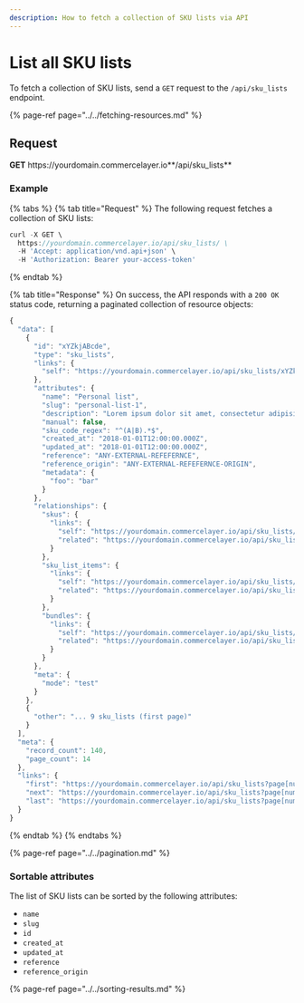 ```yaml
---
description: How to fetch a collection of SKU lists via API
---
```


# List all SKU lists

To fetch a collection of SKU lists, send a `GET` request to the `/api/sku_lists` endpoint.

{% page-ref page="../../fetching-resources.md" %}

## Request

**GET** https://<i></i>yourdomain.commercelayer.io**/api/sku_lists**

### **Example**

{% tabs %}
{% tab title="Request" %}
The following request fetches a collection of SKU lists:

```javascript
curl -X GET \
  https://yourdomain.commercelayer.io/api/sku_lists/ \
  -H 'Accept: application/vnd.api+json' \
  -H 'Authorization: Bearer your-access-token'
```
{% endtab %}

{% tab title="Response" %}
On success, the API responds with a `200 OK` status code, returning a paginated collection of resource objects:

```javascript
{
  "data": [
    {
      "id": "xYZkjABcde",
      "type": "sku_lists",
      "links": {
        "self": "https://yourdomain.commercelayer.io/api/sku_lists/xYZkjABcde"
      },
      "attributes": {
        "name": "Personal list",
        "slug": "personal-list-1",
        "description": "Lorem ipsum dolor sit amet, consectetur adipisicing elit, sed do eiusmod tempor incididunt ut labore et dolore magna aliqua.",
        "manual": false,
        "sku_code_regex": "^(A|B).*$",
        "created_at": "2018-01-01T12:00:00.000Z",
        "updated_at": "2018-01-01T12:00:00.000Z",
        "reference": "ANY-EXTERNAL-REFEFERNCE",
        "reference_origin": "ANY-EXTERNAL-REFEFERNCE-ORIGIN",
        "metadata": {
          "foo": "bar"
        }
      },
      "relationships": {
        "skus": {
          "links": {
            "self": "https://yourdomain.commercelayer.io/api/sku_lists/xYZkjABcde/relationships/skus",
            "related": "https://yourdomain.commercelayer.io/api/sku_lists/xYZkjABcde/skus"
          }
        },
        "sku_list_items": {
          "links": {
            "self": "https://yourdomain.commercelayer.io/api/sku_lists/xYZkjABcde/relationships/sku_list_items",
            "related": "https://yourdomain.commercelayer.io/api/sku_lists/xYZkjABcde/sku_list_items"
          }
        },
        "bundles": {
          "links": {
            "self": "https://yourdomain.commercelayer.io/api/sku_lists/xYZkjABcde/relationships/bundles",
            "related": "https://yourdomain.commercelayer.io/api/sku_lists/xYZkjABcde/bundles"
          }
        }
      },
      "meta": {
        "mode": "test"
      }
    },
    {
      "other": "... 9 sku_lists (first page)"
    }
  ],
  "meta": {
    "record_count": 140,
    "page_count": 14
  },
  "links": {
    "first": "https://yourdomain.commercelayer.io/api/sku_lists?page[number]=1&page[size]=10",
    "next": "https://yourdomain.commercelayer.io/api/sku_lists?page[number]=2&page[size]=10",
    "last": "https://yourdomain.commercelayer.io/api/sku_lists?page[number]=14&page[size]=10"
  }
}
```
{% endtab %}
{% endtabs %}

{% page-ref page="../../pagination.md" %}

### Sortable attributes

The list of SKU lists can be sorted by the following attributes:

* `name`
* `slug`
* `id`
* `created_at`
* `updated_at`
* `reference`
* `reference_origin`

{% page-ref page="../../sorting-results.md" %}

